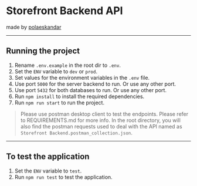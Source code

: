 # Storefront Backend API

made by [polaeskandar](https://github.com/polaeskandar)

---

## Running the project

1. Rename `.env.example` in the root dir to `.env`.
2. Set the `ENV` variable to `dev` or `prod`.
3. Set values for the environment variables in the `.env` file.
4. Use port `5000` for the server backend to run. Or use any other port.
5. Use port `5432` for both databases to run. Or use any other port.
6. Run `npm install` to install the required dependencies.
7. Run `npm run start` to run the project.

> Please use postman desktop client to test the endpoints.
> Please refer to REQUIREMENTS.md for more info.
> In the root directory, you will also find the postman requests used to deal with the API named as `Storefront Backend.postman_collection.json`.

---

## To test the application

1. Set the `ENV` variable to `test`.
2. Run `npm run test` to test the application.

